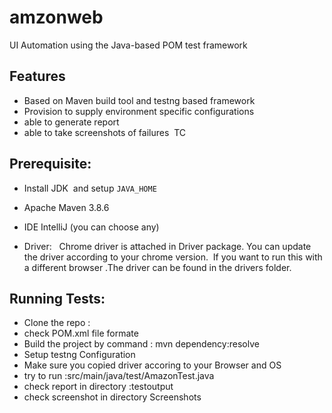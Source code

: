 # amzonweb
UI Automation using the Java-based POM test framework 

## Features
* Based on Maven build tool and testng based framework
* Provision to supply environment specific configurations 
* able to generate report
* able to take screenshots of failures  TC


## Prerequisite:

* Install JDK  and setup `JAVA_HOME`
* Apache Maven 3.8.6 
* IDE IntelliJ (you can choose any)

* Driver:  
Chrome driver is attached in Driver package. You can update the driver according to your chrome version. 
If you want to run this with a different browser .The driver can be found in the drivers folder.

## Running Tests:
* Clone the repo :
* check POM.xml file formate 
* Build the project by command : mvn dependency:resolve
* Setup testng Configuration 
* Make sure you copied driver accoring to your Browser and OS
* try to run :src/main/java/test/AmazonTest.java
* check report in directory :testoutput 
* check screenshot in directory Screenshots


